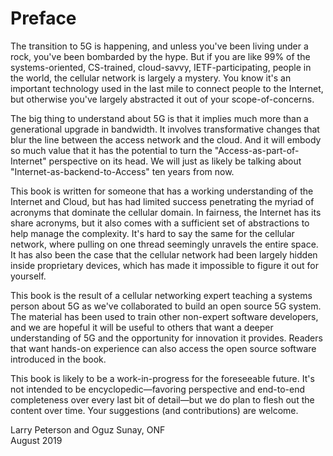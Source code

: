 # Preface

The transition to 5G is happening, and unless you've been living under
a rock, you've been bombarded by the hype. But if you are like 99% of
the systems-oriented, CS-trained, cloud-savvy, IETF-participating,
people in the world, the cellular network is largely a mystery. You
know it's an important technology used in the last mile to connect
people to the Internet, but otherwise you've largely abstracted it out
of your scope-of-concerns.

The big thing to understand about 5G is that it implies much more than
a generational upgrade in bandwidth. It involves transformative
changes that blur the line between the access network and the
cloud. And it will embody so much value that it has the potential to
turn the "Access-as-part-of-Internet" perspective on its head. We will
just as likely be talking about "Internet-as-backend-to-Access" ten
years from now.

This book is written for someone that has a working understanding of
the Internet and Cloud, but has had limited success penetrating the
myriad of acronyms that dominate the cellular domain. In fairness, the
Internet has its share acronyms, but it also comes with a sufficient
set of abstractions to help manage the complexity. It's hard to say
the same for the cellular network, where pulling on one thread
seemingly unravels the entire space. It has also been the case that
the cellular network had been largely hidden inside proprietary
devices, which has made it impossible to figure it out for yourself.

This book is the result of a cellular networking expert teaching a
systems person about 5G as we've collaborated to build an open source
5G system. The material has been used to train other non-expert
software developers, and we are hopeful it will be useful to others
that want a deeper understanding of 5G and the opportunity for
innovation it provides. Readers that want hands-on experience can also
access the open source software introduced in the book.

This book is likely to be a work-in-progress for the foreseeable
future. It's not intended to be encyclopedic—favoring perspective
and end-to-end completeness over every last bit of detail—but we do
plan to flesh out the content over time. Your suggestions (and
contributions) are welcome.

Larry Peterson and Oguz Sunay, ONF  
August 2019
